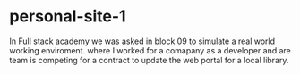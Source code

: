 # personal-site-1
In Full stack academy we was asked in block 09 to simulate a real world working enviroment. 
where I worked for a comapany as a developer and are team is competing for a contract to update the web portal for a local library. 